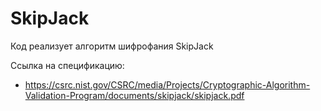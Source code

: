 # SkipJack

Код реализует алгоритм шифрофания SkipJack

Ссылка на спецификацию:
- https://csrc.nist.gov/CSRC/media/Projects/Cryptographic-Algorithm-Validation-Program/documents/skipjack/skipjack.pdf